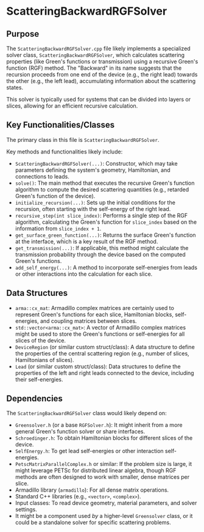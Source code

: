 # ScatteringBackwardRGFSolver

## Purpose

The `ScatteringBackwardRGFSolver.cpp` file likely implements a specialized solver class, `ScatteringBackwardRGFSolver`, which calculates scattering properties (like Green's functions or transmission) using a recursive Green's function (RGF) method. The "Backward" in its name suggests that the recursion proceeds from one end of the device (e.g., the right lead) towards the other (e.g., the left lead), accumulating information about the scattering states.

This solver is typically used for systems that can be divided into layers or slices, allowing for an efficient recursive calculation.

## Key Functionalities/Classes

The primary class in this file is `ScatteringBackwardRGFSolver`.

Key methods and functionalities likely include:

*   `ScatteringBackwardRGFSolver(...)`: Constructor, which may take parameters defining the system's geometry, Hamiltonian, and connections to leads.
*   `solve()`: The main method that executes the recursive Green's function algorithm to compute the desired scattering quantities (e.g., retarded Green's function of the device).
*   `initialize_recursion(...)`: Sets up the initial conditions for the recursion, often starting with the self-energy of the right lead.
*   `recursive_step(int slice_index)`: Performs a single step of the RGF algorithm, calculating the Green's function for `slice_index` based on the information from `slice_index + 1`.
*   `get_surface_green_function(...)`: Returns the surface Green's function at the interface, which is a key result of the RGF method.
*   `get_transmission(...)`: If applicable, this method might calculate the transmission probability through the device based on the computed Green's functions.
*   `add_self_energy(...)`: A method to incorporate self-energies from leads or other interactions into the calculation for each slice.

## Data Structures

*   `arma::cx_mat`: Armadillo complex matrices are certainly used to represent Green's functions for each slice, Hamiltonian blocks, self-energies, and coupling matrices between slices.
*   `std::vector<arma::cx_mat>`: A vector of Armadillo complex matrices might be used to store the Green's functions or self-energies for all slices of the device.
*   `DeviceRegion` (or similar custom struct/class): A data structure to define the properties of the central scattering region (e.g., number of slices, Hamiltonians of slices).
*   `Lead` (or similar custom struct/class): Data structures to define the properties of the left and right leads connected to the device, including their self-energies.

## Dependencies

The `ScatteringBackwardRGFSolver` class would likely depend on:

*   `Greensolver.h` (or a base `RGFSolver.h`): It might inherit from a more general Green's function solver or share interfaces.
*   `Schroedinger.h`: To obtain Hamiltonian blocks for different slices of the device.
*   `SelfEnergy.h`: To get lead self-energies or other interaction self-energies.
*   `PetscMatrixParallelComplex.h` or similar: If the problem size is large, it might leverage PETSc for distributed linear algebra, though RGF methods are often designed to work with smaller, dense matrices per slice.
*   Armadillo library (`armadillo`): For all dense matrix operations.
*   Standard C++ libraries (e.g., `<vector>`, `<complex>`).
*   Input classes: To read device geometry, material parameters, and solver settings.
*   It might be a component used *by* a higher-level `Greensolver` class, or it could be a standalone solver for specific scattering problems.
